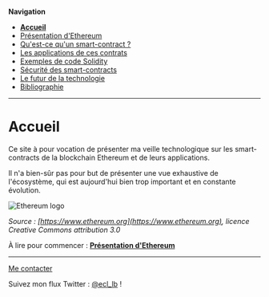 **Navigation**
* [**Accueil**](index.html)
* [Présentation d'Ethereum](ethereum.html)
* [Qu'est-ce qu'un smart-contract ?](smartcontracts.html)
* [Les applications de ces contrats](applications.html)
* [Exemples de code Solidity](exemples.html)
* [Sécurité des smart-contracts](securite.html)
* [Le futur de la technologie](futur.html)
* [Bibliographie](bibliographie.html)

___
# Accueil

Ce site à pour vocation de présenter ma veille technologique sur les smart-contracts de la blockchain Ethereum et de leurs applications.

Il n'a bien-sûr pas pour but de présenter une vue exhaustive de l'écosystème, qui est aujourd'hui bien trop important et en constante évolution.

![Ethereum logo](https://www.ethereum.org/images/logos/ETHEREUM-LOGO_LANDSCAPE_Black_small.png)

_Source : [https://www.ethereum.org](https://www.ethereum.org), licence Creative Commons attribution 3.0_

À lire pour commencer : [**Présentation d'Ethereum**](ethereum.html)

___
[Me contacter](mailto://leo.besancon@ecl14.ec-lyon.fr)

Suivez mon flux Twitter : [@ecl_lb](https://twitter.com/ecl_lb) !
